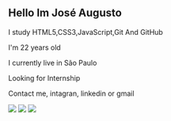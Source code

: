
<h2>Hello Im José Augusto</h2> 
<p>I study HTML5,CSS3,JavaScript,Git And GitHub</p>
<p>I'm 22 years old</p>
<p>I currently live in São Paulo</p>
<p>Looking for Internship</p>
<p>Contact me, intagran, linkedin or gmail</p>       
<div> 

  <a href="https://www.instagram.com/JoseAugustoDesenvolvimento/" target="_blank"><img src="https://img.shields.io/badge/-Instagram-%23E4405F?style=for-the-badge&logo=instagram&logoColor=white" target="_blank"></a>
  <a href = "mailto:mitoshaiya@gmail.com"><img src="https://img.shields.io/badge/-Gmail-%23333?style=for-the-badge&logo=gmail&logoColor=white" target="_blank"></a>
  <a href="https://www.linkedin.com/in/jos%C3%A9-augusto-a19a5b22b/" target="_blank"><img src="https://img.shields.io/badge/-LinkedIn-%230077B5?style=for-the-badge&logo=linkedin&logoColor=white" target="_blank"></a> 

</div>
